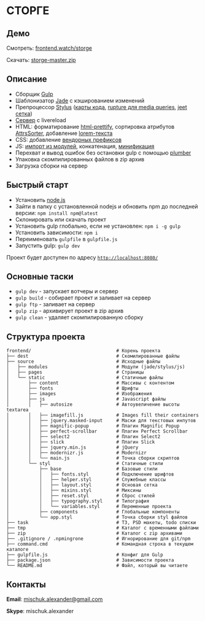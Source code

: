 # СТОРГЕ

## Демо
Смотреть: [frontend.watch/storge](http://frontend.watch/storge)

Скачать: [storge-master.zip](https://github.com/Mischuk/storge/archive/master.zip)

## Описание
* Сборщик [Gulp](http://gulpjs.com/)
* Шаблонизатор [Jade](https://pugjs.org) с кэшированием изменений
* Препроцессор [Stylus](http://stylus-lang.com/) ([карты кода](https://www.npmjs.com/package/gulp-sourcemaps), [rupture для media queries](http://jescalan.github.io/rupture/), [jeet сетка](http://jeet.gs/))
* [Сервер](https://www.npmjs.com/package/gulp-connect) с livereload
* HTML: форматирование [html-prettify](https://www.npmjs.com/package/gulp-html-prettify), сортировка атрибутов [AttrsSorter](https://www.npmjs.com/package/posthtml-attrs-sorter), добавление [lorem-текста](https://github.com/jonathantneal/posthtml-lorem)
* CSS: добавление [вендорных префиксов](https://www.npmjs.com/package/autoprefixer-stylus)
* JS: [импорт из модулей](https://www.npmjs.com/package/gulp-include), конкатенация, [минификация](https://www.npmjs.com/package/gulp-uglify)
* Перехват и вывод ошибок без остановки gulp с помощью [plumber](https://www.npmjs.com/package/gulp-plumber)
* Упаковка скомпилированных файлов в zip архив
* Загрузка сборки на сервер

## Быстрый старт
* Установить [node.js](https://nodejs.org)
* Зайти в папку с установленной nodejs и обновить npm до последней версии: `npm install npm@latest`
* Склонировать или скачать проект
* Установить gulp глобально, если не установлен: `npm i -g gulp`
* Установить зависимости: `npm i`
* Переименовать `gulpfile` в `gulpfile.js`
* Запустить gulp: `gulp dev`

Проект будет доступен по адресу [`http://localhost:8080/`](http://localhost:8080/)

## Основные таски
* `gulp dev` - запускает вотчеры и сервер
* `gulp build` - собирает проект и заливает на сервер
* `gulp ftp` - заливает на сервер
* `gulp zip` - архивирует проект в zip архив
* `gulp clean` - удаляет скомпилированную сборку

## Структура проекта
```
frontend/                               # Корень проекта
├── dest                                # Скомилированные файлы
├── source                              # Исходные файлы
│   ├── modules                         # Модули (jade/stylus/js)
│   ├── pages                           # Страницы
│   └── static                          # Статичные файлы
│       ├── content                     # Массивы с контентом
│       ├── fonts                       # Шрифты
│       ├── images                      # Изображения
│       ├── js                          # Javascript файлы
│       │   ├── autosize                # Автоувеличение высоты textarea
│       │   ├── imagefill.js            # Images fill their containers
│       │   ├── jquery.masked-input     # Маски для текстовых инпутов
│       │   ├── magnific-popup          # Плагин Magnific Popup
│       │   ├── perfect-scrollbar       # Плагин Perfect Scrollbar
│       │   ├── select2                 # Плагин Select2
│       │   ├── slick                   # Плагин Slick
│       │   ├── jquery.min.js           # jQuery
│       │   ├── modernizr.js            # Modernizr
│       │   └── main.js                 # Точка сборки скриптов
│       └── styl                        # Статичные стили
│           ├── base                    # Базовые стили
│           │   ├── fonts.styl          # Подключение шрифтов
│           │   ├── helper.styl         # Служебные классы
│           │   ├── layout.styl         # Основая сетка
│           │   ├── mixins.styl         # Миксины
│           │   ├── reset.styl          # Сброс стилей
│           │   ├── typography.styl     # Типография
│           │   └── variables.styl      # Переменные проекта
│           ├── components              # Глобальные компоненты
│           └── app.styl                # Точка сборки styl файлов
├── task                                # ТЗ, PSD макеты, todo списки
├── tmp                                 # Каталог с временными файлами
├── zip                                 # Каталог с zip архивами
├── .gitignore / .npmingrone            # Игнорирование для git/npm
├── command.cmd                         # Командная строка в текущем каталоге
├── gulpfile.js                         # Конфиг для Gulp
├── package.json                        # Зависимости проекта
└── README.md                           # Файл, который вы читаете
```

## Контакты
**Email**: mischuk.alexander@gmail.com

**Skype**: mischuk.alexander
